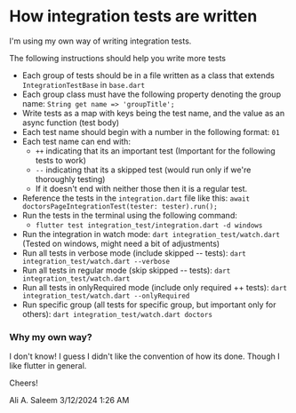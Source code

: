 # How integration tests are written

I'm using my own way of writing integration tests.

The following instructions should help you write more tests

- Each group of tests should be in a file written as a class that extends `IntegrationTestBase` in `base.dart`
- Each group class must have the following property denoting the group name: `String get name => 'groupTitle';`
- Write tests as a map with keys being the test name, and the value as an async function (test body)
- Each test name should begin with a number in the following format: `01`
- Each test name can end with:
    - `++` indicating that its an important test (Important for the following tests to work)
    - `--` indicating that its a skipped test (would run only if we're thoroughly testing)
    - If it doesn't end with neither those then it is a regular test.
- Reference the tests in the `integration.dart` file like this: `await doctorsPageIntegrationTest(tester: tester).run();`
- Run the tests in the terminal using the following command:
    - `flutter test integration_test/integration.dart -d windows`
- Run the integration in watch mode: `dart integration_test/watch.dart` (Tested on windows, might need a bit of adjustments)
- Run all tests in verbose mode (include skipped -- tests): `dart integration_test/watch.dart --verbose`
- Run all tests in regular mode (skip skipped -- tests): `dart integration_test/watch.dart`
- Run all tests in onlyRequired mode (include only required ++ tests): `dart integration_test/watch.dart --onlyRequired`
- Run specific group (all tests for specific group, but important only for others): `dart integration_test/watch.dart doctors`


### Why my own way?

I don't know! I guess I didn't like the convention of how its done. Though I like flutter in general.

Cheers!

Ali A. Saleem
3/12/2024 1:26 AM